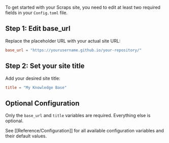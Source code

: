To get started with your Scraps site, you need to edit at least two required fields in your `Config.toml` file.

## Step 1: Edit base_url

Replace the placeholder URL with your actual site URL:
```toml
base_url = "https://yourusername.github.io/your-repository/"
```

## Step 2: Set your site title

Add your desired site title:
```toml
title = "My Knowledge Base"
```

## Optional Configuration

Only the `base_url` and `title` variables are required. Everything else is optional.

See [[Reference/Configuration]] for all available configuration variables and their default values.
